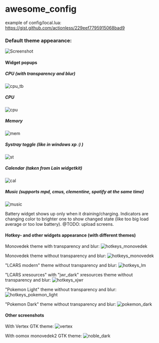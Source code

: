 awesome_config
==============

example of config/local.lua: https://gist.github.com/actionless/229eef7795915068bad9

### Default theme appearance:

![Screenshot](https://raw.githubusercontent.com/actionless/awesome_config/devel/screenshots/screenshot.png "Screenshot")

#### Widget popups

##### CPU (with transparency and blur)
![cpu_tb](http://i.imgur.com/JlRkAIm.png "cpu_tb")

##### CPU
![cpu](http://i.imgur.com/4G94o8i.png "cpu")

##### Memory
![mem](http://i.imgur.com/cg4dq17.png "mem")

##### Systray toggle (like in windows xp :) )
![st](http://i.imgur.com/HFfERGC.png "st")

##### Calendar (taken from Lain widgetkit)
![cal](http://i.imgur.com/pB5n12b.png "cal")

##### Music (supports mpd, cmus, clementine, spotify at the _same_ time)
![music](http://i.imgur.com/W7ur5SQ.png "music")

Battery widget shows up only when it draining/charging.
Indicators are changing color to brighter one to show changed state (like too big load average or too low battery).
@TODO: upload screens.


#### Hotkey- and other widgets appearance (with different themes)

Monovedek theme with transparency and blur:
![hotkeys_monovedek](http://i.imgur.com/auQdZC5.png "hotkeys_monovedek")

Monovedek theme without transparency and blur:
![hotkeys_monovedek](http://i.imgur.com/ygsVm7E.png "hotkeys_monovedek")

"LCARS modern" theme without transparency and blur:
![hotkeys_lm](http://i.imgur.com/t6XRD7m.png "hotkeys_lm")

"LCARS xresources" with "jwr_dark" xresources theme without transparency and blur:
![hotkeys_xjwr](http://i.imgur.com/y4o3vY0.png "hotkeys_xjw
r")

"Pokemon Light" theme without transparency and blur:
![hotkeys_pokemon_light](http://i.imgur.com/hgijuIo.png "hotkeys_pokemon_light")

"Pokemon Dark" theme without transparency and blur:
![pokemon_dark](http://i.imgur.com/BWnzpfh.png?1 "pokemon_dark")

#### Other screenshots

With Vertex GTK theme:
![vertex](http://fc04.deviantart.net/fs71/f/2014/332/3/4/trying_to_fit_awesome_wm_to_vertex_gtk_theme_by_actionless-d87xrfp.png "vertex")

With oomox monovedek2 GTK theme:
![noble_dark](https://raw.githubusercontent.com/actionless/awesome_config/devel/screenshots/2014-10-24--1414187184_1440x900_scrot.png "noble dark")
